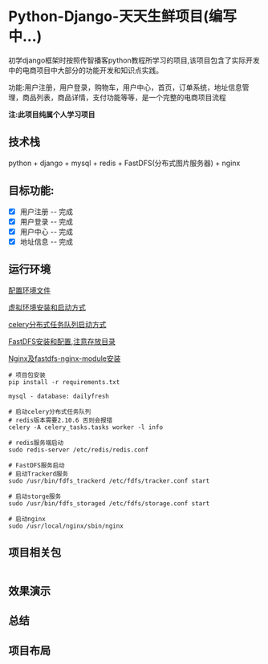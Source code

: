 # Python-Django-天天生鲜项目(编写中...)

初学django框架时按照传智播客python教程所学习的项目,该项目包含了实际开发中的电商项目中大部分的功能开发和知识点实践。

功能:用户注册，用户登录，购物车，用户中心，首页，订单系统，地址信息管理，商品列表，商品详情，支付功能等等，是一个完整的电商项目流程

__注:此项目纯属个人学习项目__

## 技术栈
python + django + mysql + redis + FastDFS(分布式图片服务器) + nginx

## 目标功能:
- [x] 用户注册 -- 完成
- [x] 用户登录 -- 完成
- [x] 用户中心 -- 完成
- [x] 地址信息 -- 完成

## 运行环境

[配置环境文件](https://github.com/yuanwenq/dailyfresh/blob/dev/dailyfresh/settings.py)

[虚拟环境安装和启动方式]()

[celery分布式任务队列启动方式]()

[FastDFS安装和配置,注意存放目录](https://blog.csdn.net/MissEel/article/details/80856194)

[Nginx及fastdfs-nginx-module安装]()

```
# 项目包安装
pip install -r requirements.txt

mysql - database: dailyfresh

# 启动celery分布式任务队列
# redis版本需要2.10.6 否则会报错
celery -A celery_tasks.tasks worker -l info

# redis服务端启动
sudo redis-server /etc/redis/redis.conf

# FastDFS服务启动
# 启动Trackerd服务
sudo /usr/bin/fdfs_trackerd /etc/fdfs/tracker.conf start

# 启动storge服务
sudo /usr/bin/fdfs_storaged /etc/fdfs/storage.conf start

# 启动nginx
sudo /usr/local/nginx/sbin/nginx
```
## 项目相关包
```

```

## 效果演示

## 总结

## 项目布局
